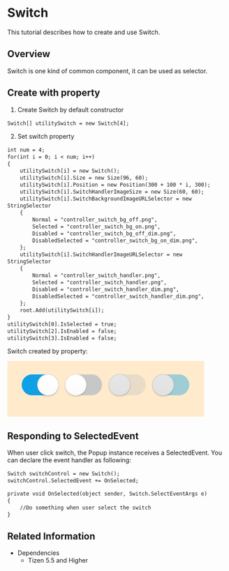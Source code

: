# Switch
This tutorial describes how to create and use Switch.

## Overview
Switch is one kind of common component, it can be used as selector.

## Create with property
1. Create Switch by default constructor

~~~{.cs}
Switch[] utilitySwitch = new Switch[4];
~~~

2. Set switch property

~~~{.cs}
int num = 4;
for(int i = 0; i < num; i++)
{
    utilitySwitch[i] = new Switch();
    utilitySwitch[i].Size = new Size(96, 60);
    utilitySwitch[i].Position = new Position(300 + 100 * i, 300);
    utilitySwitch[i].SwitchHandlerImageSize = new Size(60, 60);
    utilitySwitch[i].SwitchBackgroundImageURLSelector = new StringSelector
    {
        Normal = "controller_switch_bg_off.png",
        Selected = "controller_switch_bg_on.png",
        Disabled = "controller_switch_bg_off_dim.png",
        DisabledSelected = "controller_switch_bg_on_dim.png",
    };
    utilitySwitch[i].SwitchHandlerImageURLSelector = new StringSelector
    {
        Normal = "controller_switch_handler.png",
        Selected = "controller_switch_handler.png",
        Disabled = "controller_switch_handler_dim.png",
        DisabledSelected = "controller_switch_handler_dim.png",
    };
    root.Add(utilitySwitch[i]);
}
utilitySwitch[0].IsSelected = true;
utilitySwitch[2].IsEnabled = false;
utilitySwitch[3].IsEnabled = false;
~~~

Switch created by property:

![SwitchProperty](./media/SwitchProperty.PNG)

## Responding to SelectedEvent
When user click switch, the Popup instance receives a SelectedEvent.
You can declare the event handler as following:

~~~{.cs}
Switch switchControl = new Switch();
switchControl.SelectedEvent += OnSelected;
~~~

~~~{.cs}
private void OnSelected(object sender, Switch.SelectEventArgs e)
{
    //Do something when user select the switch
}
~~~

## Related Information
- Dependencies
  -   Tizen 5.5 and Higher